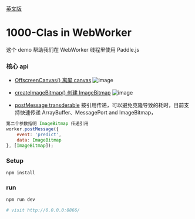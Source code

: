 [英文版](./README.md)

# 1000-Clas in WebWorker

这个 demo 帮助我们在 WebWorker 线程里使用 Paddle.js

### 核心 api

* [OffscreenCanvas() 离屏 canvas](https://developer.mozilla.org/en-US/docs/Web/API/OffscreenCanvas/OffscreenCanvas)
![image](https://user-images.githubusercontent.com/10822846/149539774-d62ca0ca-6c25-4181-8720-35023273ae5a.png)

* [createImageBitmap() 创建 ImageBitmap](https://developer.mozilla.org/en-US/docs/Web/API/CreateImageBitmap)
![image](https://user-images.githubusercontent.com/10822846/149540131-50679051-2b60-46e1-b969-fac21dd17dbd.png)

* [postMessage transderable](https://developer.mozilla.org/zh-CN/docs/Web/API/Transferable)
按引用传递，可以避免克隆导致的耗时，目前支持快速传递 ArrayBuffer、MessagePort and ImageBitmap，

```js
第二个参数指明 ImageBitmap 传递引用
worker.postMessage({
    event: 'predict',
    data: ImageBitmap
}, [ImageBitmap]);
```

### Setup
```
npm install
```

### run
```bash
npm run dev

# visit http://0.0.0.0:8866/
```

